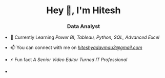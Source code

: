 <h1 align="center">Hey 👋, I'm Hitesh</h1>
<h3 align="center">Data Analyst</h3>

- 🌱 Currently Learning *Power BI, Tableau, Python, SQL, Advanced Excel*

- 📫 You can connect with me on *hiteshyadavmau3@gmail.com*

- ⚡ Fun fact *A Senior Video Editor Turned IT Professional*
-

<!---
Hiteshy97/Hiteshy97 is a ✨ special ✨ repository because its `README.md` (this file) appears on your GitHub profile.
You can click the Preview link to take a look at your changes.
--->
